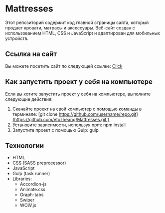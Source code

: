 # Mattresses

Этот репозиторий содержит код главной страницы сайта, который продает кровати, матрасы и аксессуары. 
Веб-сайт создан с использованием HTML, CSS и JavaScript и адаптирован для мобильных устройств.

## Ссылка на сайт

Вы можете посетить сайт по следующей ссылке: [Click](https://etozheang.github.io/Mattresses/)

## Как запустить проект у себя на компьютере

Если вы хотите запустить проект у себя на компьютере, выполните следующие действия:
1. Скачайте проект на свой компьютер с помощью команды в терминале: [git clone https://github.com/username/repo.git](https://github.com/etozheang/Mattresses.git`)
2. Установите зависимости, используя npm: npm install
3. Запустите проект с помощью Gulp: gulp

## Технологии

- HTML
- CSS (SASS preprocessor)
- JavaScript
- Gulp (task runner)
- Libraries:
  - Accordion-js
  - Animate.css
  - Graph-tabs
  - Swiper
  - WOW.js
   

